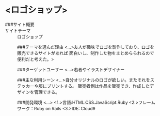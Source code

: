 # <ロゴショップ>
<dl>
 ###サイト概要
 <dt>サイトテーマ</dt>
  <dd>ロゴショップ<dd>



###テーマを選んだ理由
<...>友人が趣味でロゴを製作しており、ロゴを販売できるサイトがあれば
面白いし、制作した物をまとめらられるので便利だと考えた。>

###ターゲットユーザー
<...>若者やイラストデザイナー

###主な利用シーン
<...>自分オリジナルのロゴが欲しい。またそれをステッカーや服にプリントする。
販売者側は作品を販売でき、作成したデザインを管理できる。

###開発環境
<...>
<1.>言語:HTML.CSS.JavaScript.Ruby
<2.>フレームワーク：Ruby on Rails
<3.>IDE: Cloud9
</dl>


